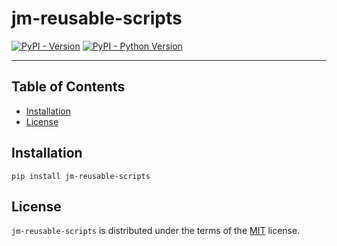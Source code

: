 # jm-reusable-scripts

[![PyPI - Version](https://img.shields.io/pypi/v/jm-reusable-scripts.svg)](https://pypi.org/project/jm-reusable-scripts)
[![PyPI - Python Version](https://img.shields.io/pypi/pyversions/jm-reusable-scripts.svg)](https://pypi.org/project/jm-reusable-scripts)

-----

## Table of Contents

- [Installation](#installation)
- [License](#license)

## Installation

```console
pip install jm-reusable-scripts
```

## License

`jm-reusable-scripts` is distributed under the terms of the [MIT](https://spdx.org/licenses/MIT.html) license.
